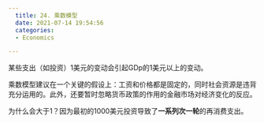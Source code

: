 ```yaml
---
  title: 24. 乘数模型
  date: 2021-07-14 19:54:56
  categories:
  - Economics

---
```


某些支出（如投资）1美元的变动会引起GDp的1美元以上的变动。

乘数模型建议在一个关键的假设上：工资和价格都是固定的，同时社会资源是违背充分运用的。此外，还要暂时忽略货币政策的作用的金融市场对经济变化的反应。



为什么会大于1？因为最初的1000美元投资导致了**一系列次一轮**的再消费支出。

​      